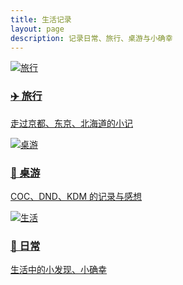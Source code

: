 ```yaml
---
title: 生活记录
layout: page
description: 记录日常、旅行、桌游与小确幸
---
```


<div class="cards">

  <div class="card">
    <a href="/categories/daily/旅行/">
      <img src="/images/travel.jpg" alt="旅行">
      <div class="card-body">
        <h3>✈️ 旅行</h3>
        <p>走过京都、东京、北海道的小记</p>
      </div>
    </a>
  </div>

  <div class="card">
    <a href="/categories/daily/桌游/">
      <img src="/images/boardgame.jpg" alt="桌游">
      <div class="card-body">
        <h3>🎲 桌游</h3>
        <p>COC、DND、KDM 的记录与感想</p>
      </div>
    </a>
  </div>

  <div class="card">
    <a href="/categories/daily/生活/">
      <img src="/images/life.jpg" alt="生活">
      <div class="card-body">
        <h3>🌿 日常</h3>
        <p>生活中的小发现、小确幸</p>
      </div>
    </a>
  </div>

</div>
